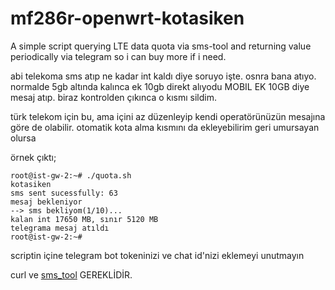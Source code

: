 # mf286r-openwrt-kotasiken
A simple script querying LTE data quota via sms-tool and returning value periodically via telegram so i can buy more if i need.


abi telekoma sms atıp ne kadar int kaldı diye soruyo işte. osnra bana atıyo. normalde 5gb altında kalınca ek 10gb direkt alıyodu MOBIL EK 10GB diye mesaj atıp. biraz kontrolden çıkınca o kısmı sildim. 

türk telekom için bu, ama içini az düzenleyip kendi operatörünüzün mesajına göre de olabilir. otomatik kota alma kısmını da ekleyebilirim geri umursayan olursa

örnek çıktı;

```
root@ist-gw-2:~# ./quota.sh
kotasiken
sms sent sucessfully: 63
mesaj bekleniyor
--> sms bekliyom(1/10)...
kalan int 17650 MB, sınır 5120 MB
telegrama mesaj atıldı
root@ist-gw-2:~#
```

scriptin içine telegram bot tokeninizi ve chat id'nizi eklemeyi unutmayın

curl ve [sms_tool](https://github.com/4IceG/luci-app-sms-tool) GEREKLİDİR.
